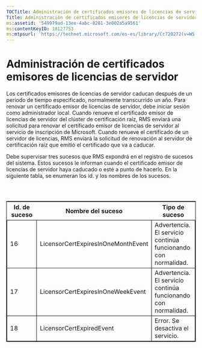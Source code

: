 ```yaml
---
TOCTitle: Administración de certificados emisores de licencias de servidor
Title: Administración de certificados emisores de licencias de servidor
ms:assetid: '549979ad-13ee-4abc-8281-3e002a5a9561'
ms:contentKeyID: 18127753
ms:mtpsurl: 'https://technet.microsoft.com/es-es/library/Cc720272(v=WS.10)'
---
```


Administración de certificados emisores de licencias de servidor
================================================================

Los certificados emisores de licencias de servidor caducan después de un período de tiempo especificado, normalmente transcurrido un año. Para renovar un certificado emisor de licencias de servidor, debe iniciar sesión como administrador local. Cuando renueve el certificado emisor de licencias de servidor del clúster de certificación raíz, RMS enviará una solicitud para renovar el certificado emisor de licencias de servidor al servicio de inscripción de Microsoft. Cuando renueve el certificado de un servidor de licencias, RMS enviará la solicitud de renovación al servidor de certificación raíz que emitió el certificado que va a caducar.

Debe supervisar tres sucesos que RMS expondrá en el registro de sucesos del sistema. Estos sucesos le informan cuando el certificado emisor de licencias de servidor haya caducado o esté a punto de hacerlo. En la siguiente tabla, se enumeran los id. y los nombres de los sucesos.

###  

 
<table style="border:1px solid black;">
<colgroup>
<col width="33%" />
<col width="33%" />
<col width="33%" />
</colgroup>
<thead>
<tr class="header">
<th>Id. de suceso</th>
<th>Nombre del suceso</th>
<th>Tipo de suceso</th>
</tr>
</thead>
<tbody>
<tr class="odd">
<td style="border:1px solid black;">16</td>
<td style="border:1px solid black;">LicensorCertExpiresInOneMonthEvent</td>
<td style="border:1px solid black;">Advertencia. El servicio continúa funcionando con normalidad.</td>
</tr>
<tr class="even">
<td style="border:1px solid black;">17</td>
<td style="border:1px solid black;">LicensorCertExpiresInOneWeekEvent</td>
<td style="border:1px solid black;">Advertencia. El servicio continúa funcionando con normalidad.</td>
</tr>
<tr class="odd">
<td style="border:1px solid black;">18</td>
<td style="border:1px solid black;">LicensorCertExpiredEvent</td>
<td style="border:1px solid black;">Error. Se desactiva el servicio.</td>
</tr>
</tbody>
</table>

